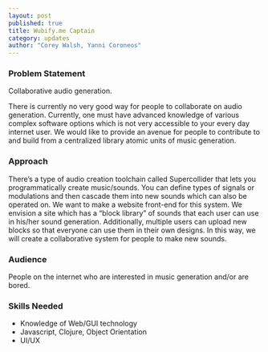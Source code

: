 ```yaml
---
layout: post
published: true
title: Wubify.me Captain
category: updates
author: "Corey Walsh, Yanni Coroneos"
---
```


### Problem Statement

Collaborative audio generation.

There is currently no very good way for people to collaborate on audio generation. Currently, one must have advanced knowledge of various complex software options which is not very accessible to your every day internet user. We would like to provide an avenue for people to contribute to and build from a centralized library atomic units of music generation.

### Approach

There’s a type of audio creation toolchain called Supercollider that lets you programmatically create music/sounds. You can define types of signals or modulations and then cascade them into new sounds which can also be operated on. We want to make a website front-end for this system. We envision a site which has a “block library” of sounds that each user can use in his/her sound generation. Additionally, multiple users can upload new blocks so that everyone can use them in their own designs. In this way, we will create a collaborative system for people to make new sounds.

### Audience

People on the internet who are interested in music generation and/or are bored.

### Skills Needed

- Knowledge of Web/GUI technology
- Javascript, Clojure, Object Orientation
- UI/UX